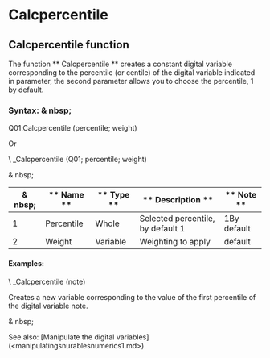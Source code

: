 # Calcpercentile

## Calcpercentile function

The function ** Calcpercentile ** creates a constant digital variable corresponding to the percentile (or centile) of the digital variable indicated in parameter, the second parameter allows you to choose the percentile, 1 by default.

### Syntax: & nbsp;

Q01.Calcpercentile (percentile; weight)

Or

\ _Calcpercentile (Q01; percentile; weight)

& nbsp;

|& nbsp;|** Name ** |** Type ** |** Description ** |** Note ** |
|--- |--- |--- |--- |--- |
|&#49;|Percentile |Whole |Selected percentile, by default 1 |&#49;By default |
|&#50;|Weight |Variable |Weighting to apply |default |


#### Examples:

\ _Calcpercentile (note)

Creates a new variable corresponding to the value of the first percentile of the digital variable note.

& nbsp;

See also: [Manipulate the digital variables] (<manipulatingsnurablesnumerics1.md>)